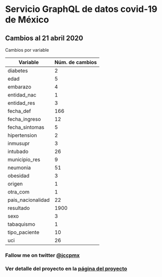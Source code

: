 # Servicio GraphQL de datos covid-19 de México

## Cambios al 21 abril 2020

Cambios por variable

| Variable | Núm. de cambios |
|---------|-------------------|
diabetes|2
edad|5
embarazo|4
entidad_nac|1
entidad_res|3
fecha_def|166
fecha_ingreso|12
fecha_sintomas|5
hipertension|2
inmusupr|3
intubado|26
municipio_res|9
neumonia|51
obesidad|3
origen|1
otra_com|1
pais_nacionalidad|22
resultado|1900
sexo|3
tabaquismo|1
tipo_paciente|10
uci|26


### Fallow me on twitter [@jccpmx][jccpmx]

### Ver detalle del proyecto en la [página del proyecto][regreso]

[regreso]: <https://jccpmx.github.io/covid19mx/>
[jccpmx]:<https://twitter.com/jccpmx?ref_src=twsrc%5Etfw>